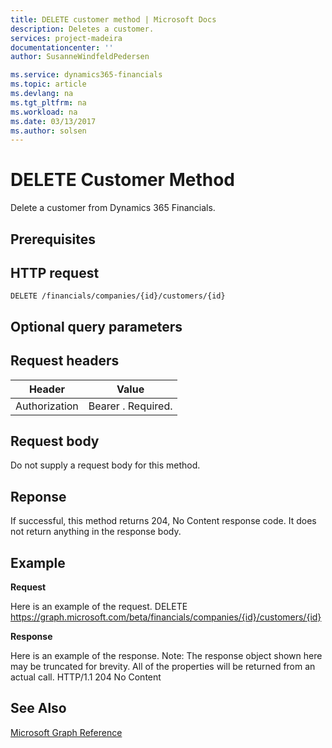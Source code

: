 ```yaml
---
title: DELETE customer method | Microsoft Docs
description: Deletes a customer.
services: project-madeira
documentationcenter: ''
author: SusanneWindfeldPedersen

ms.service: dynamics365-financials
ms.topic: article
ms.devlang: na
ms.tgt_pltfrm: na
ms.workload: na
ms.date: 03/13/2017
ms.author: solsen
---
```


# DELETE Customer Method
Delete a customer from Dynamics 365 Financials.

## Prerequisites

## HTTP request
```
DELETE /financials/companies/{id}/customers/{id}
```
## Optional query parameters

## Request headers

|Header|Value|
|------|-----|
|Authorization  |Bearer . Required. |

## Request body

Do not supply a request body for this method.

## Reponse
If successful, this method returns 204, No Content response code. It does not return anything in the response body.


## Example

**Request**

Here is an example of the request.
DELETE https://graph.microsoft.com/beta/financials/companies/{id}/customers/{id}


**Response** 

Here is an example of the response. Note: The response object shown here may be truncated for brevity. All of the properties will be returned from an actual call.
HTTP/1.1 204 No Content



## See Also
[Microsoft Graph Reference](graph-reference.md)  
